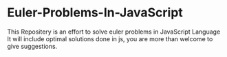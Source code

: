 # Euler-Problems-In-JavaScript
This Repositery is an effort to solve euler problems in JavaScript Language
It will include optimal solutions done in js, you are more than welcome to give suggestions.
